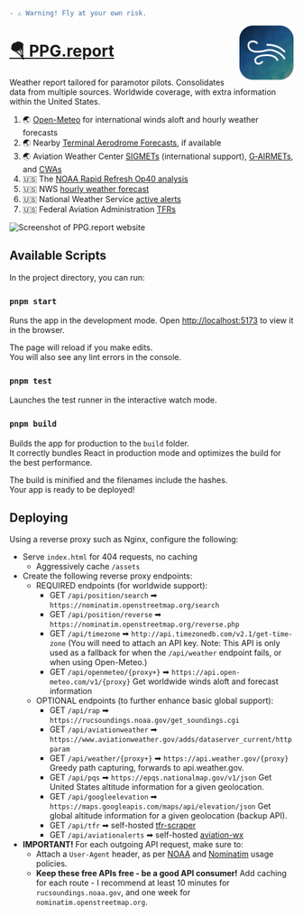 ```diff
- ⚠️ Warning! Fly at your own risk.
```

<img src="public/favicon-196.png" width="96" align="right">

# [🪂 PPG.report](https://ppg.report)

Weather report tailored for paramotor pilots. Consolidates data from multiple sources. Worldwide coverage, with extra information within the United States.

1. 🌏 [Open-Meteo](https://Open-Meteo.com/) for international winds aloft and hourly weather forecasts
2. 🌏 Nearby [Terminal Aerodrome Forecasts](https://www.aviationweather.gov/taf), if available
3. 🌏 Aviation Weather Center [SIGMETs](https://www.aviationweather.gov/sigmet) (international support), [G‑AIRMETs](https://www.aviationweather.gov/gairmet), and [CWAs](https://www.aviationweather.gov/cwamis)
4. 🇺🇸 The [NOAA Rapid Refresh Op40 analysis](https://rucsoundings.noaa.gov/)
5. 🇺🇸 NWS [hourly weather forecast](https://www.weather.gov/documentation/services-web-api)
6. 🇺🇸 National Weather Service [active alerts](https://alerts.weather.gov/cap/us.php?x=1)
7. 🇺🇸 Federal Aviation Administration [TFRs](https://tfr.faa.gov)

![Screenshot of PPG.report website](https://user-images.githubusercontent.com/2166114/166601608-42c74bed-7c87-41ef-bd55-0911b470a9c4.png)

## Available Scripts

In the project directory, you can run:

### `pnpm start`

Runs the app in the development mode.
Open [http://localhost:5173](http://localhost:5173) to view it in the browser.

The page will reload if you make edits.\
You will also see any lint errors in the console.

### `pnpm test`

Launches the test runner in the interactive watch mode.

### `pnpm build`

Builds the app for production to the `build` folder.\
It correctly bundles React in production mode and optimizes the build for the best performance.

The build is minified and the filenames include the hashes.\
Your app is ready to be deployed!

## Deploying

Using a reverse proxy such as Nginx, configure the following:

- Serve `index.html` for 404 requests, no caching
  - Aggressively cache `/assets`
- Create the following reverse proxy endpoints:
  - REQUIRED endpoints (for worldwide support):
    - GET `/api/position/search` ➡ `https://nominatim.openstreetmap.org/search`
    - GET `/api/position/reverse` ➡ `https://nominatim.openstreetmap.org/reverse.php`
    - GET `/api/timezone` ➡ `http://api.timezonedb.com/v2.1/get-time-zone` (You will need to attach an API key. Note: This API is only used as a fallback for when the `/api/weather` endpoint fails, or when using Open-Meteo.)
    - GET `/api/openmeteo/{proxy+}` ➡ `https://api.open-meteo.com/v1/{proxy}` Get worldwide winds aloft and forecast information
  - OPTIONAL endpoints (to further enhance basic global support):
    - GET `/api/rap` ➡ `https://rucsoundings.noaa.gov/get_soundings.cgi`
    - GET `/api/aviationweather` ➡ `https://www.aviationweather.gov/adds/dataserver_current/httpparam`
    - GET `/api/weather/{proxy+}` ➡ `https://api.weather.gov/{proxy}` Greedy path capturing, forwards to api.weather.gov.
    - GET `/api/pqs` ➡ `https://epqs.nationalmap.gov/v1/json` Get United States altitude information for a given geolocation.
    - GET `/api/googleelevation` ➡ `https://maps.googleapis.com/maps/api/elevation/json` Get global altitude information for a given geolocation (backup API).
    - GET `/api/tfr` ➡ self-hosted [tfr-scraper](https://github.com/aeharding/tfr-scraper)
    - GET `/api/aviationalerts` ➡ self-hosted [aviation-wx](https://github.com/aeharding/aviation-wx)
- **IMPORTANT!** For each outgoing API request, make sure to:
  - Attach a `User-Agent` header, as per [NOAA](https://www.weather.gov/documentation/services-web-api) and [Nominatim](https://operations.osmfoundation.org/policies/nominatim/) usage policies.
  - **Keep these free APIs free - be a good API consumer!** Add caching for each route - I recommend at least 10 minutes for `rucsoundings.noaa.gov`, and one week for `nominatim.openstreetmap.org`.
